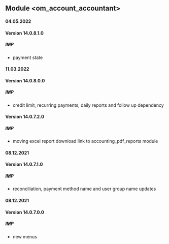 ## Module <om_account_accountant>

#### 04.05.2022
#### Version 14.0.8.1.0
##### IMP
- payment state

#### 11.03.2022
#### Version 14.0.8.0.0
##### IMP
- credit limit, recurring payments, daily reports and follow up dependency

#### Version 14.0.7.2.0
##### IMP
- moving excel report download link to accounting_pdf_reports module

#### 08.12.2021
#### Version 14.0.7.1.0
##### IMP
- reconciliation, payment method name and user group name updates

#### 08.12.2021
#### Version 14.0.7.0.0
##### IMP
- new menus

